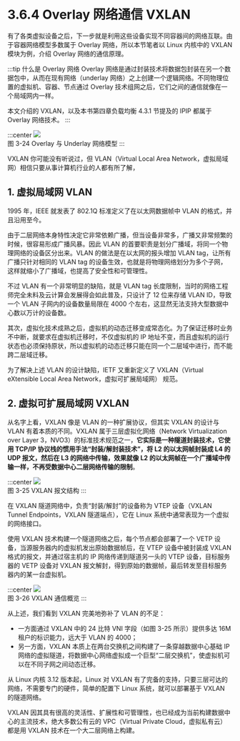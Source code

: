 # 3.6.4 Overlay 网络通信 VXLAN 

有了各类虚拟设备之后，下一步就是利用这些设备实现不同容器间的网络互联。由于容器网络模型多数属于 Overlay 网络，所以本节笔者以 Linux 内核中的 VXLAN 模块为例，介绍 Overlay 网络的通信原理。

:::tip 什么是 Overlay 网络
Overlay 网络是通过封装技术将数据包封装在另一个数据包中，从而在现有网络（underlay 网络）之上创建一个逻辑网络。不同物理位置的虚拟机、容器、节点通过 Overlay 技术组网之后，它们之间的通信就像在一个局域网内一样。

本文介绍的 VXLAN，以及本书第四章负载均衡 4.3.1 节提及的 IPIP 都属于 Overlay 网络技术。
:::

:::center
  ![](../assets/overlay.svg)<br/>
  图 3-24 Overlay 与 Underlay 网络模型
:::

VXLAN 你可能没有听说过，但 VLAN（Virtual Local Area Network，虚拟局域网）相信只要从事计算机行业的人都有所了解，

## 1. 虚拟局域网 VLAN

1995 年，IEEE 就发表了 802.1Q 标准定义了在以太网数据帧中 VLAN 的格式，并且沿用至今。

由于二层网络本身特性决定它非常依赖广播，但当设备非常多，广播又非常频繁的时候，很容易形成广播风暴。因此 VLAN 的首要职责是划分广播域，将同一个物理网络的设备区分出来。VLAN 的做法是在以太网的报头增加 VLAN tag，让所有广播只针对相同的 VLAN tag 的设备生效，也就是将物理网络划分为多个子网，这样就缩小了广播域，也提高了安全性和可管理性。

不过 VLAN 有一个非常明显的缺陷，就是 VLAN tag 长度限制，当时的网络工程师完全未料及云计算会发展得会如此普及，只设计了 12 位来存储 VLAN ID，导致一个 VLAN 子网内的设备数量局限在 4000 个左右，这显然无法支持大型数据中心数以万计的设备数。

其次，虚拟化技术成熟之后，虚拟机的动态迁移变成常态化。为了保证迁移时业务不中断，就要求在虚拟机迁移时，不仅虚拟机的 IP 地址不变，而且虚拟机的运行状态也必须保持原状，所以虚拟机的动态迁移只能在同一个二层域中进行，而不能跨二层域迁移。

为了解决上述 VLAN 的设计缺陷，IETF 又重新定义了 VXLAN（Virtual eXtensible Local Area Network，虚拟可扩展局域网） 规范。

## 2. 虚拟可扩展局域网 VXLAN

从名字上看，VXLAN 像是 VLAN 的一种扩展协议，但其实 VXLAN 的设计与 VLAN 有着本质的不同。VXLAN 属于三层虚拟化网络（Network Virtualization over Layer 3，NVO3）的标准技术规范之一，**它实际是一种隧道封装技术，它使用 TCP/IP 协议栈的惯用手法“封装/解封装技术”，将 L2 的以太网帧封装成 L4 的 UDP 报文，然后在 L3 的网络中传输，效果就像 L2 的以太网帧在一个广播域中传输一样，不再受数据中心二层网络传输的限制**。

:::center
  ![](../assets/vxlan-data.png)<br/>
  图 3-25 VXLAN 报文结构
:::


在 VXLAN 隧道网络中，负责“封装/解封”的设备称为 VTEP 设备（VXLAN Tunnel Endpoints，VXLAN 隧道端点），它在 Linux 系统中通常表现为一个虚拟的网络接口。

使用 VXLAN 技术构建一个隧道网络之后，每个节点都会部署了一个 VETP 设备，当源服务器内的虚拟机发出原始数据帧后，在 VTEP 设备中被封装成 VXLAN 格式的报文，并通过宿主机的 IP 网络传递到隧道另一头的 VTEP 设备，目标服务器的 VETP 设备对 VXLAN 报文解封，得到原始的数据帧，最后转发至目标服务器内的某一台虚拟机。

:::center
  ![](../assets/VXLAN.png)<br/>
  图 3-26 VXLAN 通信概览
:::

从上述，我们看到 VXLAN 完美地弥补了 VLAN 的不足：
- 一方面通过 VXLAN 中的 24 比特 VNI 字段（如图 3-25 所示）提供多达 16M 租户的标识能力，远大于 VLAN 的 4000；
- 另一方面，VXLAN 本质上在两台交换机之间构建了一条穿越数据中心基础 IP 网络的虚拟隧道，将数据中心网络虚拟成一个巨型“二层交换机”，使虚拟机可以在不同子网之间动态迁移。

从 Linux 内核 3.12 版本起，Linux 对 VXLAN 有了完备的支持，只要三层可达的网络，不需要专门的硬件，简单的配置下 Linux 系统，就可以部署基于 VXLAN 的隧道网络。

VXLAN 因其具有很高的灵活性、扩展性和可管理性，也已经成为当前构建数据中心的主流技术，绝大多数公有云的 VPC（Virtual Private Cloud，虚拟私有云）都是用 VXLAN 技术在一个大二层网络上构建。
